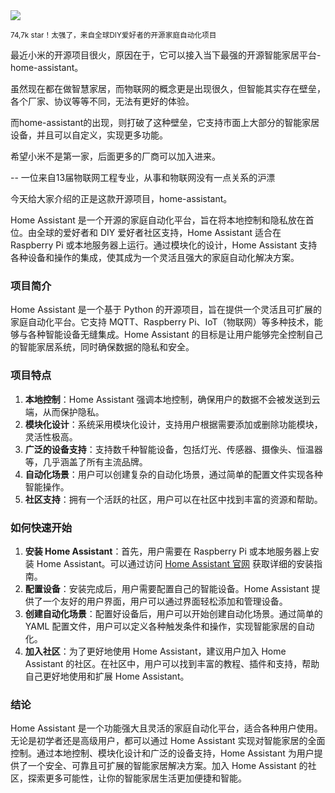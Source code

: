 <img src="/assets/image/241220-home-assistant.png" />

<small>74,7k star！太强了，来自全球DIY爱好者的开源家庭自动化项目</small>

最近小米的开源项目很火，原因在于，它可以接入当下最强的开源智能家居平台-home-assistant。

虽然现在都在做智慧家居，而物联网的概念更是出现很久，但智能其实存在壁垒，各个厂家、协议等等不同，无法有更好的体验。

而home-assistant的出现，则打破了这种壁垒，它支持市面上大部分的智能家居设备，并且可以自定义，实现更多功能。

希望小米不是第一家，后面更多的厂商可以加入进来。

-- 一位来自13届物联网工程专业，从事和物联网没有一点关系的沪漂

今天给大家介绍的正是这款开源项目，home-assistant。

Home Assistant 是一个开源的家庭自动化平台，旨在将本地控制和隐私放在首位。由全球的爱好者和 DIY 爱好者社区支持，Home Assistant 适合在 Raspberry Pi 或本地服务器上运行。通过模块化的设计，Home Assistant 支持各种设备和操作的集成，使其成为一个灵活且强大的家庭自动化解决方案。

### 项目简介

Home Assistant 是一个基于 Python 的开源项目，旨在提供一个灵活且可扩展的家庭自动化平台。它支持 MQTT、Raspberry Pi、IoT（物联网）等多种技术，能够与各种智能设备无缝集成。Home Assistant 的目标是让用户能够完全控制自己的智能家居系统，同时确保数据的隐私和安全。

### 项目特点

1. **本地控制**：Home Assistant 强调本地控制，确保用户的数据不会被发送到云端，从而保护隐私。
2. **模块化设计**：系统采用模块化设计，支持用户根据需要添加或删除功能模块，灵活性极高。
3. **广泛的设备支持**：支持数千种智能设备，包括灯光、传感器、摄像头、恒温器等，几乎涵盖了所有主流品牌。
4. **自动化场景**：用户可以创建复杂的自动化场景，通过简单的配置文件实现各种智能操作。
5. **社区支持**：拥有一个活跃的社区，用户可以在社区中找到丰富的资源和帮助。

### 如何快速开始

1. **安装 Home Assistant**：首先，用户需要在 Raspberry Pi 或本地服务器上安装 Home Assistant。可以通过访问 [Home Assistant 官网](github.com/home-assistant/core) 获取详细的安装指南。
2. **配置设备**：安装完成后，用户需要配置自己的智能设备。Home Assistant 提供了一个友好的用户界面，用户可以通过界面轻松添加和管理设备。
3. **创建自动化场景**：配置好设备后，用户可以开始创建自动化场景。通过简单的 YAML 配置文件，用户可以定义各种触发条件和操作，实现智能家居的自动化。
4. **加入社区**：为了更好地使用 Home Assistant，建议用户加入 Home Assistant 的社区。在社区中，用户可以找到丰富的教程、插件和支持，帮助自己更好地使用和扩展 Home Assistant。

### 结论

Home Assistant 是一个功能强大且灵活的家庭自动化平台，适合各种用户使用。无论是初学者还是高级用户，都可以通过 Home Assistant 实现对智能家居的全面控制。通过本地控制、模块化设计和广泛的设备支持，Home Assistant 为用户提供了一个安全、可靠且可扩展的智能家居解决方案。加入 Home Assistant 的社区，探索更多可能性，让你的智能家居生活更加便捷和智能。
